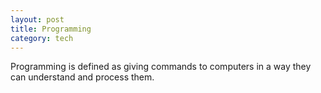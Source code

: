 ```yaml
---
layout: post
title: Programming
category: tech
---
```


Programming is defined as giving commands to computers in a way they can understand and process them.
